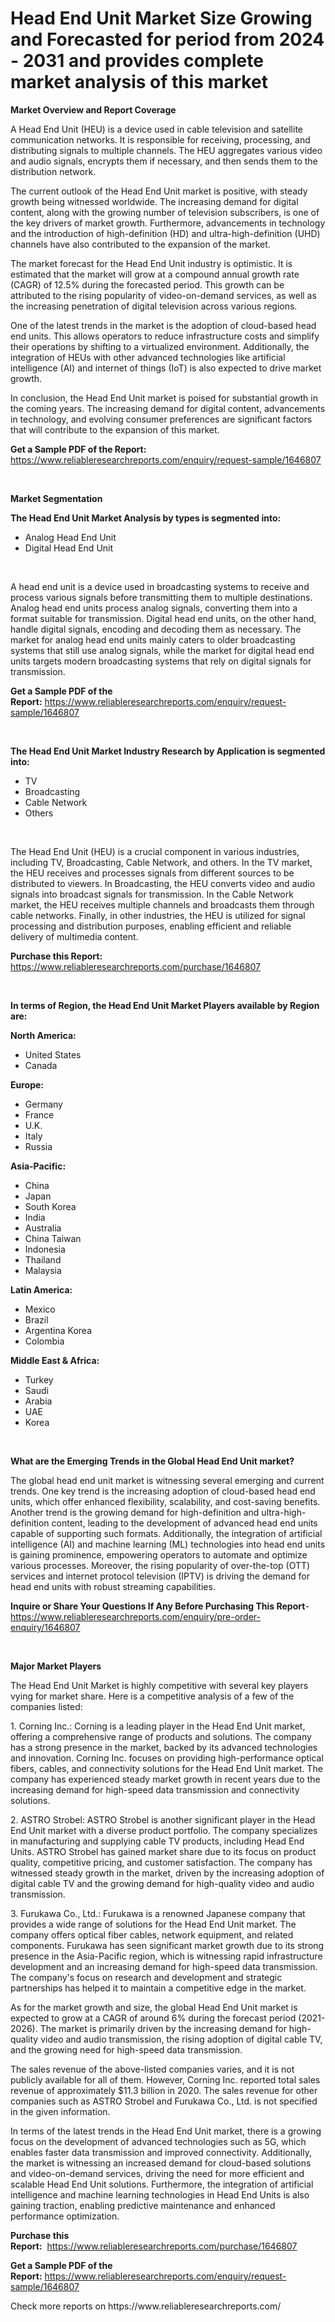<p><h1>Head End Unit Market Size Growing and Forecasted for period from 2024 - 2031 and provides complete market analysis of this market</h1></p><p><strong>Market Overview and Report Coverage</strong></p>
<p><p>A Head End Unit (HEU) is a device used in cable television and satellite communication networks. It is responsible for receiving, processing, and distributing signals to multiple channels. The HEU aggregates various video and audio signals, encrypts them if necessary, and then sends them to the distribution network.</p><p>The current outlook of the Head End Unit market is positive, with steady growth being witnessed worldwide. The increasing demand for digital content, along with the growing number of television subscribers, is one of the key drivers of market growth. Furthermore, advancements in technology and the introduction of high-definition (HD) and ultra-high-definition (UHD) channels have also contributed to the expansion of the market.</p><p>The market forecast for the Head End Unit industry is optimistic. It is estimated that the market will grow at a compound annual growth rate (CAGR) of 12.5% during the forecasted period. This growth can be attributed to the rising popularity of video-on-demand services, as well as the increasing penetration of digital television across various regions.</p><p>One of the latest trends in the market is the adoption of cloud-based head end units. This allows operators to reduce infrastructure costs and simplify their operations by shifting to a virtualized environment. Additionally, the integration of HEUs with other advanced technologies like artificial intelligence (AI) and internet of things (IoT) is also expected to drive market growth.</p><p>In conclusion, the Head End Unit market is poised for substantial growth in the coming years. The increasing demand for digital content, advancements in technology, and evolving consumer preferences are significant factors that will contribute to the expansion of this market.</p></p>
<p><strong>Get a Sample PDF of the Report:</strong> <a href="https://www.reliableresearchreports.com/enquiry/request-sample/1646807">https://www.reliableresearchreports.com/enquiry/request-sample/1646807</a></p>
<p>&nbsp;</p>
<p><strong>Market Segmentation</strong></p>
<p><strong>The Head End Unit Market Analysis by types is segmented into:</strong></p>
<p><ul><li>Analog Head End Unit</li><li>Digital Head End Unit</li></ul></p>
<p>&nbsp;</p>
<p><p>A head end unit is a device used in broadcasting systems to receive and process various signals before transmitting them to multiple destinations. Analog head end units process analog signals, converting them into a format suitable for transmission. Digital head end units, on the other hand, handle digital signals, encoding and decoding them as necessary. The market for analog head end units mainly caters to older broadcasting systems that still use analog signals, while the market for digital head end units targets modern broadcasting systems that rely on digital signals for transmission.</p></p>
<p><strong>Get a Sample PDF of the Report:</strong>&nbsp;<a href="https://www.reliableresearchreports.com/enquiry/request-sample/1646807">https://www.reliableresearchreports.com/enquiry/request-sample/1646807</a></p>
<p>&nbsp;</p>
<p><strong>The Head End Unit Market Industry Research by Application is segmented into:</strong></p>
<p><ul><li>TV</li><li>Broadcasting</li><li>Cable Network</li><li>Others</li></ul></p>
<p>&nbsp;</p>
<p><p>The Head End Unit (HEU) is a crucial component in various industries, including TV, Broadcasting, Cable Network, and others. In the TV market, the HEU receives and processes signals from different sources to be distributed to viewers. In Broadcasting, the HEU converts video and audio signals into broadcast signals for transmission. In the Cable Network market, the HEU receives multiple channels and broadcasts them through cable networks. Finally, in other industries, the HEU is utilized for signal processing and distribution purposes, enabling efficient and reliable delivery of multimedia content.</p></p>
<p><strong>Purchase this Report:</strong>&nbsp; <a href="https://www.reliableresearchreports.com/purchase/1646807">https://www.reliableresearchreports.com/purchase/1646807</a></p>
<p>&nbsp;</p>
<p><strong>In terms of Region, the Head End Unit Market Players available by Region are:</strong></p>
<p>
    <p> <strong> North America: </strong>
        <ul>
            <li>United States</li>
            <li>Canada</li>
        </ul>
        </p> 
    <p> <strong> Europe: </strong>
        <ul>
            <li>Germany</li>
            <li>France</li>
            <li>U.K.</li>
            <li>Italy</li>
            <li>Russia</li>
        </ul>
        </p> 
    <p> <strong> Asia-Pacific: </strong>
        <ul>
            <li>China</li>
            <li>Japan</li>
            <li>South Korea</li>
            <li>India</li>
            <li>Australia</li>
            <li>China Taiwan</li>
            <li>Indonesia</li>
            <li>Thailand</li>
            <li>Malaysia</li>
        </ul>
        </p> 
    <p> <strong> Latin America: </strong>
        <ul>
            <li>Mexico</li>
            <li>Brazil</li>
            <li>Argentina Korea</li>
            <li>Colombia</li>
        </ul>
        </p> 
    <p> <strong> Middle East & Africa: </strong>
        <ul>
            <li>Turkey</li>
            <li>Saudi</li>
            <li>Arabia</li>
            <li>UAE</li>
            <li>Korea</li>
        </ul>
    </p>
    </p>
<p>&nbsp;</p>
<p><strong>What are the Emerging Trends in the Global Head End Unit market?</strong></p>
<p><p>The global head end unit market is witnessing several emerging and current trends. One key trend is the increasing adoption of cloud-based head end units, which offer enhanced flexibility, scalability, and cost-saving benefits. Another trend is the growing demand for high-definition and ultra-high-definition content, leading to the development of advanced head end units capable of supporting such formats. Additionally, the integration of artificial intelligence (AI) and machine learning (ML) technologies into head end units is gaining prominence, empowering operators to automate and optimize various processes. Moreover, the rising popularity of over-the-top (OTT) services and internet protocol television (IPTV) is driving the demand for head end units with robust streaming capabilities.</p></p>
<p><strong>Inquire or Share Your Questions If Any Before Purchasing This Report</strong>- <a href="https://www.reliableresearchreports.com/enquiry/pre-order-enquiry/1646807">https://www.reliableresearchreports.com/enquiry/pre-order-enquiry/1646807</a></p>
<p>&nbsp;</p>
<p><strong>Major Market Players</strong></p>
<p><p>The Head End Unit Market is highly competitive with several key players vying for market share. Here is a competitive analysis of a few of the companies listed:</p><p>1. Corning Inc.: Corning is a leading player in the Head End Unit market, offering a comprehensive range of products and solutions. The company has a strong presence in the market, backed by its advanced technologies and innovation. Corning Inc. focuses on providing high-performance optical fibers, cables, and connectivity solutions for the Head End Unit market. The company has experienced steady market growth in recent years due to the increasing demand for high-speed data transmission and connectivity solutions.</p><p>2. ASTRO Strobel: ASTRO Strobel is another significant player in the Head End Unit market with a diverse product portfolio. The company specializes in manufacturing and supplying cable TV products, including Head End Units. ASTRO Strobel has gained market share due to its focus on product quality, competitive pricing, and customer satisfaction. The company has witnessed steady growth in the market, driven by the increasing adoption of digital cable TV and the growing demand for high-quality video and audio transmission.</p><p>3. Furukawa Co., Ltd.: Furukawa is a renowned Japanese company that provides a wide range of solutions for the Head End Unit market. The company offers optical fiber cables, network equipment, and related components. Furukawa has seen significant market growth due to its strong presence in the Asia-Pacific region, which is witnessing rapid infrastructure development and an increasing demand for high-speed data transmission. The company's focus on research and development and strategic partnerships has helped it to maintain a competitive edge in the market.</p><p>As for the market growth and size, the global Head End Unit market is expected to grow at a CAGR of around 6% during the forecast period (2021-2026). The market is primarily driven by the increasing demand for high-quality video and audio transmission, the rising adoption of digital cable TV, and the growing need for high-speed data transmission.</p><p>The sales revenue of the above-listed companies varies, and it is not publicly available for all of them. However, Corning Inc. reported total sales revenue of approximately $11.3 billion in 2020. The sales revenue for other companies such as ASTRO Strobel and Furukawa Co., Ltd. is not specified in the given information.</p><p>In terms of the latest trends in the Head End Unit market, there is a growing focus on the development of advanced technologies such as 5G, which enables faster data transmission and improved connectivity. Additionally, the market is witnessing an increased demand for cloud-based solutions and video-on-demand services, driving the need for more efficient and scalable Head End Unit solutions. Furthermore, the integration of artificial intelligence and machine learning technologies in Head End Units is also gaining traction, enabling predictive maintenance and enhanced performance optimization.</p></p>
<p><strong>Purchase this Report:</strong>&nbsp;&nbsp;<a href="https://www.reliableresearchreports.com/purchase/1646807">https://www.reliableresearchreports.com/purchase/1646807</a></p>
<p></p>
<p><strong>Get a Sample PDF of the Report:</strong>&nbsp;<a href="https://www.reliableresearchreports.com/enquiry/request-sample/1646807">https://www.reliableresearchreports.com/enquiry/request-sample/1646807</a></p>
<p>Check more reports on https://www.reliableresearchreports.com/</p>